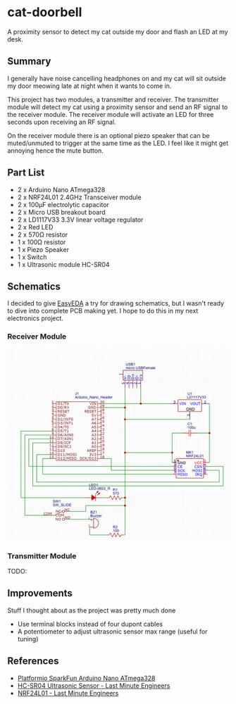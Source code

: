 # cat-doorbell

A proximity sensor to detect my cat outside my door and flash an LED at my desk.

## Summary

I generally have noise cancelling headphones on and my cat will sit outside my door
meowing late at night when it wants to come in.

This project has two modules, a transmitter and receiver.
The transmitter module will detect my cat using a proximity sensor and send an RF
signal to the receiver module. The receiver module will activate an LED for three seconds
upon receiving an RF signal.

On the receiver module there is an optional piezo speaker that can be muted/unmuted to 
trigger at the same time as the LED. I feel like it might get annoying hence the mute button.

## Part List

- 2 x Arduino Nano ATmega328
- 2 x NRF24L01 2.4GHz Transceiver module
- 2 x 100μF electrolytic capacitor
- 2 x Micro USB breakout board
- 2 x LD1117V33 3.3V linear voltage regulator
- 2 x Red LED
- 2 x 570Ω resistor
- 1 x 100Ω resistor
- 1 x Piezo Speaker
- 1 x Switch
- 1 x Ultrasonic module HC-SR04

## Schematics

I decided to give [EasyEDA](https://easyeda.com/) a try for drawing schematics, but I wasn't
ready to dive into complete PCB making yet. I hope to do this in my next electronics project.

### Receiver Module

![docs/schematic-receiver-readme.png](docs/schematic-receiver-readme.png)

### Transmitter Module

TODO:

## Improvements

Stuff I thought about as the project was pretty much done

- Use terminal blocks instead of four dupont cables
- A potentiometer to adjust ultrasonic sensor max range (useful for tuning)

## References

- [Platformio SparkFun Arduino Nano ATmega328](https://docs.platformio.org/en/latest/boards/atmelavr/nanoatmega328.html)
- [HC-SR04 Ultrasonic Sensor - Last Minute Engineers](https://lastminuteengineers.com/arduino-sr04-ultrasonic-sensor-tutorial/)
- [NRF24L01 - Last Minute Engineers](https://lastminuteengineers.com/nrf24l01-arduino-wireless-communication/)
